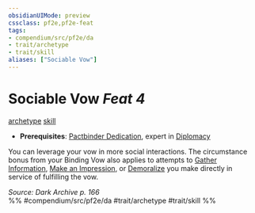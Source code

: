 ```yaml
---
obsidianUIMode: preview
cssclass: pf2e,pf2e-feat
tags:
- compendium/src/pf2e/da
- trait/archetype
- trait/skill
aliases: ["Sociable Vow"]
---
```

# Sociable Vow  *Feat 4*  
[archetype](../../Rules/traits/archetype.md)  [skill](../../Rules/traits/skill.md)  

- **Prerequisites**: [Pactbinder Dedication](pactbinder-dedication-da.md), expert in [Diplomacy](../skills.md#Diplomacy)

You can leverage your vow in more social interactions. The circumstance bonus from your Binding Vow also applies to attempts to [Gather Information](../../Rules/actions/gather-information.md), [Make an Impression](../../Rules/actions/make-an-impression.md), or [Demoralize](../../Rules/actions/demoralize.md) you make directly in service of fulfilling the vow.

*Source: Dark Archive p. 166*  
%% #compendium/src/pf2e/da #trait/archetype #trait/skill %%